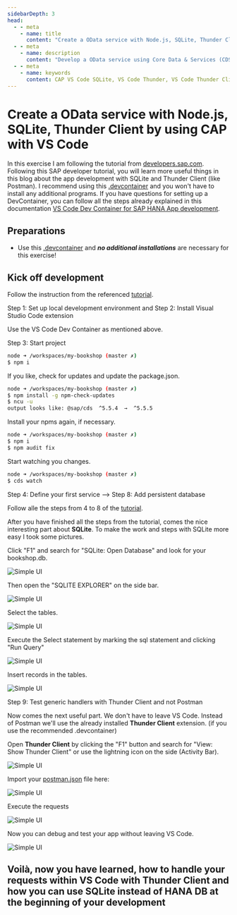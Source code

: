 ```yaml
---
sidebarDepth: 3
head:
  - - meta
    - name: title
      content: "Create a OData service with Node.js, SQLite, Thunder Client by using CAP with VS Code"
  - - meta
    - name: description
      content: "Develop a OData service using Core Data & Services (CDS), Node.js, and SQLite, by using the SAP Cloud Application Programming Model (CAP) and developing on your local environment. Learn, how to work with SQLite and how to use the extension Thunder Client (instead of Postman) within of VS Code."
  - - meta
    - name: keywords
      content: CAP VS Code SQLite, VS Code Thunder, VS Code Thunder Client, CAP VS Code Postman, CAP SAP HANA XSA, XSA, VS Code Dev Container, CAP Node, xs, CAP Node Odata
---
```


# Create a OData service with Node.js, SQLite, Thunder Client by using CAP with VS Code

 In this exercise I am following the tutorial from  [developers.sap.com](https://developers.sap.com/tutorials/cp-apm-nodejs-create-service.html). Following this SAP developer tutorial, you will learn more useful things in this blog about the app development with SQLite and Thunder Client (like Postman). I recommend using this [.devcontainer](https://github.com/draschke/my-bookshop/tree/master/.devcontainer) and you won't have to install any additional programs.
 If you have questions for setting up a DevContainer, you can follow all the steps already explained in this documentation [VS Code Dev Container for SAP HANA App development](https://draschke.github.io/vsc-sap-hana-mta-dev-env-node14x/).

## Preparations

- Use this [.devcontainer](https://github.com/draschke/my-bookshop/tree/master/.devcontainer) and ***no additional installations*** are necessary for this exercise!

## Kick off development

Follow the instruction from the referenced [tutorial](https://developers.sap.com/tutorials/cp-apm-nodejs-create-service.html).

Step 1: Set up local development environment and Step 2: Install Visual Studio Code extension

Use the VS Code Dev Container as mentioned above.

Step 3: Start project

```bash
node ➜ /workspaces/my-bookshop (master ✗)
$ npm i
```

If you like, check for updates and update the package.json.

```bash
node ➜ /workspaces/my-bookshop (master ✗)
$ npm install -g npm-check-updates 
$ ncu -u
output looks like: @sap/cds  ^5.5.4  →  ^5.5.5
```

Install your npms again, if necessary.

```bash
node ➜ /workspaces/my-bookshop (master ✗)
$ npm i
$ npm audit fix
```

Start watching you changes.

```bash
node ➜ /workspaces/my-bookshop (master ✗)
$ cds watch
```

Step 4: Define your first service --> Step 8: Add persistent database

Follow alle the steps from 4 to 8 of the [tutorial](https://developers.sap.com/tutorials/cp-apm-nodejs-create-service.html).

After you have finished all the steps from the tutorial, comes the nice interesting part about **SQLite**.
To make the work and steps with SQLite more easy I took some pictures.

Click "F1" and search for "SQLite: Open Database" and look for your bookshop.db.

![Simple UI](../images/Blogs-SAP-Com/2/start-sqlite-db.png)

Then open the "SQLITE EXPLORER" on the side bar.

![Simple UI](../images/Blogs-SAP-Com/2/sqlite-show-records2.png)

Select the tables.

![Simple UI](../images/Blogs-SAP-Com/2/sqlite-select-records.png)

Execute the Select statement by marking the sql statement and clicking "Run Query"

![Simple UI](../images/Blogs-SAP-Com/2/sqlite-run-selected-statement.png)

Insert records in the tables.

![Simple UI](../images/Blogs-SAP-Com/2/sqlite-insert-records.png)

Step 9: Test generic handlers with Thunder Client and not Postman

Now comes the next useful part. We don't have to leave VS Code. Instead of Postman we'll use the already installed **Thunder Client** extension. (if you use the recommended .devcontainer)

Open **Thunder Client** by clicking the "F1" button and search for "View: Show Thunder Client" or use the lightning icon on the side (Activity Bar).

![Simple UI](../images/Blogs-SAP-Com/2/open-thunder-client-import.png)

Import your [postman.json](https://raw.githubusercontent.com/SAPDocuments/Tutorials/master/tutorials/cp-apm-nodejs-create-service/postman.json) file here:

![Simple UI](../images/Blogs-SAP-Com/2/thunder-client-import.png)

Execute the requests

![Simple UI](../images/Blogs-SAP-Com/2/thunder-client-request.png)

Now you can debug and test your app without leaving VS Code.

![Simple UI](../images/Blogs-SAP-Com/2/run-debugger-and-send-request.png)

## Voilà, now you have learned, how to handle your requests within VS Code with **Thunder Client** and how you can use  **SQLite** instead of HANA DB at the beginning of your development
